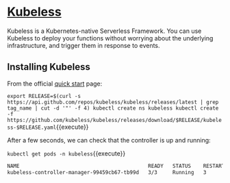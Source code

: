 # [Kubeless](https://kubeless.io/)

Kubeless is a Kubernetes-native Serverless Framework. You can use Kubeless to deploy your functions without worrying about the underlying infrastructure, and trigger them in response to events.

## Installing Kubeless

From the official [quick start](https://kubeless.io/docs/quick-start/) page:

`export RELEASE=$(curl -s https://api.github.com/repos/kubeless/kubeless/releases/latest | grep tag_name | cut -d '"' -f 4)
kubectl create ns kubeless
kubectl create -f https://github.com/kubeless/kubeless/releases/download/$RELEASE/kubeless-$RELEASE.yaml`{{execute}}

After a few seconds, we can check that the controller is up and running:

`kubectl get pods -n kubeless`{{execute}}

```bash
NAME                                          READY   STATUS    RESTARTS   AGE
kubeless-controller-manager-99459cb67-tb99d   3/3     Running   3          2m34s
```
